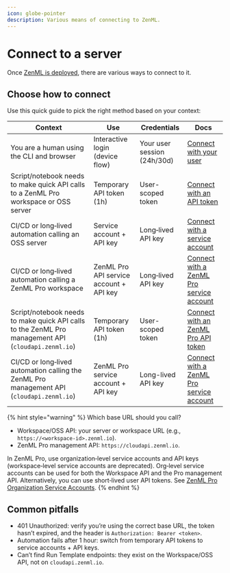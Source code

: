 ```yaml
---
icon: globe-pointer
description: Various means of connecting to ZenML.
---
```


# Connect to a server

Once [ZenML is deployed](../../../getting-started/deploying-zenml/README.md), there are various ways to connect to it.

## Choose how to connect

Use this quick guide to pick the right method based on your context:

| Context | Use | Credentials | Docs |
|---|---|---|---|
| You are a human using the CLI and browser | Interactive login (device flow) | Your user session (24h/30d) | [Connect with your user](./connect-in-with-your-user-interactive.md) |
| Script/notebook needs to make quick API calls to a ZenML Pro workspace or OSS server | Temporary API token (1h) | User-scoped token | [Connect with an API token](./connect-with-an-api-token.md) |
| CI/CD or long‑lived automation calling an OSS server | Service account + API key | Long‑lived API key | [Connect with a service account](./connect-with-a-service-account.md) |
| CI/CD or long‑lived automation calling a ZenML Pro workspace | ZenML Pro API service account + API key | Long‑lived API key | [Connect with a ZenML Pro service account](https://docs.zenml.io/api-reference/pro-api/getting-started#programmatic-access-with-service-accounts-and-api-keys) |
| Script/notebook needs to make quick API calls to the ZenML Pro management API (`cloudapi.zenml.io`) | Temporary API token (1h) | User-scoped token | [Connect with an ZenML Pro API token](https://docs.zenml.io/api-reference/pro-api/getting-started#programmatic-access-with-short-lived-api-tokens) |
| CI/CD or long‑lived automation calling the ZenML Pro management API (`cloudapi.zenml.io`) | ZenML Pro service account + API key | Long-lived API key | [Connect with a ZenML Pro service account](https://docs.zenml.io/api-reference/pro-api/getting-started#programmatic-access-with-service-accounts-and-api-keys) |

{% hint style="warning" %}
Which base URL should you call?

- Workspace/OSS API: your server or workspace URL (e.g., `https://<workspace-id>.zenml.io`).
- ZenML Pro management API: `https://cloudapi.zenml.io`.

In ZenML Pro, use organization‑level service accounts and API keys (workspace‑level service accounts are deprecated). Org‑level service accounts can be used for both the Workspace API and the Pro management API. Alternatively, you can use short‑lived user API tokens. See [ZenML Pro Organization Service Accounts](https://docs.zenml.io/pro/core-concepts/service-accounts).
{% endhint %}

## Common pitfalls

- 401 Unauthorized: verify you’re using the correct base URL, the token hasn’t expired, and the header is `Authorization: Bearer <token>`.
- Automation fails after 1 hour: switch from temporary API tokens to service accounts + API keys.
- Can’t find Run Template endpoints: they exist on the Workspace/OSS API, not on `cloudapi.zenml.io`.